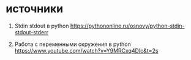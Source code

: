 # источники
1. Stdin stdout в python
https://pythononline.ru/osnovy/python-stdin-stdout-stderr

2. Работа с переменными окружения в python
https://www.youtube.com/watch?v=Y9MRCxq4DIc&t=2s